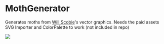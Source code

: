 # MothGenerator
Generates moths from [Will Scobie](http://www.willscobie.co.uk/)'s vector graphics. Needs the paid assets SVG Importer and ColorPalette to work (not included in repo)

![](http://i.imgur.com/PL0xmWl.png)
